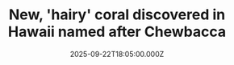 ---
title: "New, 'hairy' coral discovered in Hawaii named after Chewbacca"
date: 2025-09-22T18:05:00.000Z
category: Human Kindness
externalLink: "https://www.goodgoodgood.co/articles/new-species-chewbacca-coral-hawaii"
image: ""
excerpt: "The towering pile of “hair” reminded marine biologist Les Watling of a beloved character from the “Star Wars” universe.…"
---